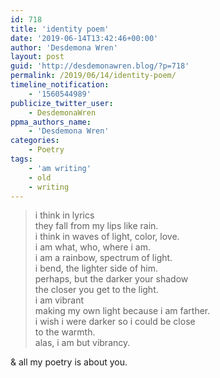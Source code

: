 ```yaml
---
id: 718
title: 'identity poem'
date: '2019-06-14T13:42:46+00:00'
author: 'Desdemona Wren'
layout: post
guid: 'http://desdemonawren.blog/?p=718'
permalink: /2019/06/14/identity-poem/
timeline_notification:
    - '1560544989'
publicize_twitter_user:
    - DesdemonaWren
ppma_authors_name:
    - 'Desdemona Wren'
categories:
    - Poetry
tags:
    - 'am writing'
    - old
    - writing
---
```


> i think in lyrics  
>  they fall from my lips like rain.  
>  i think in waves of light, color, love.  
>  i am what, who, where i am.  
>  i am a rainbow, spectrum of light.  
>  i bend, the lighter side of him.  
>  perhaps, but the darker your shadow  
>  the closer you get to the light.  
>  i am vibrant  
>  making my own light because i am farther.  
>  i wish i were darker so i could be close  
>  to the warmth.  
>  alas, i am but vibrancy.

&amp; all my poetry is about you.